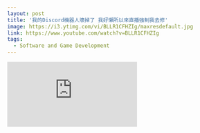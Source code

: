 ```yaml
---
layout: post
title: '我的Discord機器人壞掉了 我好懶所以來直播強制我去修'
image: https://i3.ytimg.com/vi/BLLR1CFHZIg/maxresdefault.jpg
link: https://www.youtube.com/watch?v=BLLR1CFHZIg
tags:
  - Software and Game Development
---
```


<iframe src="https://www.youtube.com/embed/BLLR1CFHZIg?si=NWgIHz-W2R4x-aKL" title="YouTube video player" frameborder="0" allow="accelerometer; autoplay; clipboard-write; encrypted-media; gyroscope; picture-in-picture; web-share" referrerpolicy="strict-origin-when-cross-origin" allowfullscreen></iframe>

